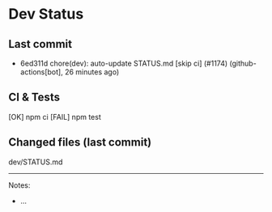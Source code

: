 # Dev Status

## Last commit
- 6ed311d chore(dev): auto-update STATUS.md [skip ci] (#1174) (github-actions[bot], 26 minutes ago)
## CI & Tests
[OK] npm ci
[FAIL] npm test

## Changed files (last commit)
dev/STATUS.md

---
Notes:
- ...
